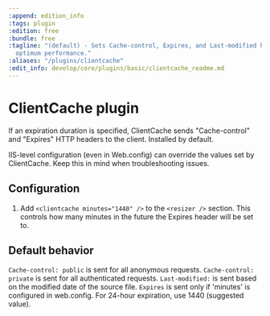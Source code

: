 ```yaml
---
:append: edition_info
:tags: plugin
:edition: free
:bundle: free
:tagline: "(default) - Sets Cache-control, Expires, and Last-modified headers for
  optimum performance."
:aliases: "/plugins/clientcache"
:edit_info: develop/core/plugins/basic/clientcache_readme.md
---
```


# ClientCache plugin

If an expiration duration is specified, ClientCache sends "Cache-control" and "Expires" HTTP headers to the client.  Installed by default.

IIS-level configuration (even in Web.config) can override the values set by ClientCache. Keep this in mind when troubleshooting issues.

## Configuration

1. Add `<clientcache minutes="1440" />` to the `<resizer />` section. This controls how many minutes in the future the Expires header will be set to.

## Default behavior

`Cache-control: public` is sent for all anonymous requests.
`Cache-control: private` is sent for all authenticated requests.
`Last-modified:` is sent based on the modified date of the source file.
`Expires` is sent only if 'minutes' is configured in web.config. For 24-hour expiration, use 1440 (suggested value).